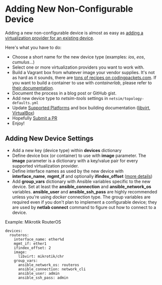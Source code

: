 # Adding New Non-Configurable Device

Adding a new non-configurable device is almost as easy as [adding a virtualization provider for an existing device](device-platform.md).

Here's what you have to do:

* Choose a short name for the new device type (examples: *ios*, *eos*, *cumulus*...)
* Select one or more virtualization providers you want to work with.
* Build a Vagrant box from whatever image your vendor supplies. It's not as hard as it sounds, there are [tons of recipes on codingpackets.com](https://codingpackets.com/blog/tag/vagrant/). If you want to build a container to use with *containerlab*, please refer to [their documentation](https://containerlab.srlinux.dev/).
* Document the process in a blog post or GitHub gist.
* Add new device type to *netsim-tools* settings in `netsim/topology-defaults.yml`
* Update [Supported Platforms](../platforms.md) and box building documentation ([libvirt](../labs/libvirt.md#building-your-own-boxes), [VirtualBox](../labs/virtualbox.md#creating-vagrant-boxes))
* Hopefully [Submit a PR](guidelines.md)
* Enjoy!

## Adding New Device Settings

* Add a new key (device type) within **devices** dictionary
* Define device box (or container) to use with **image** parameter. The **image** parameter is a dictionary with a key/value pair for every supported virtualization provider.
* Define interface names as used by the new device with **interface_name**, **mgmt_if** and optionally **ifindex_offset** ([more details](devices.md#system-settings))
* Add **group_vars** dictionary with Ansible variables specific to the new device. Set at least the **ansible_connection** and **ansible_network_os** variables. **ansible_user** and **ansible_ssh_pass** are highly recommended unless you're using *docker* connection type. The group variables are required even if you don't plan to implement a configurable device; they are used by **netlab connect** command to figure out how to connect to a device.

Example: Mikrotik RouterOS

```
devices:
  routeros:
    interface_name: ether%d
    mgmt_if: ether1
    ifindex_offset: 2
    image:
      libvirt: mikrotik/chr
    group_vars:
      ansible_network_os: routeros
      ansible_connection: network_cli
      ansible_user: admin
      ansible_ssh_pass: admin
```
